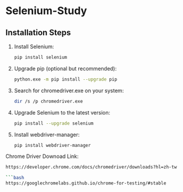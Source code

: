 # Selenium-Study

## Installation Steps

1. Install Selenium:
   ```bash
   pip install selenium
   
2. Upgrade pip (optional but recommended):
   ```bash
   python.exe -m pip install --upgrade pip

4. Search for chromedriver.exe on your system:
   ```bash
   dir /s /p chromedriver.exe

6. Upgrade Selenium to the latest version:
   ```bash
   pip install --upgrade selenium

8. Install webdriver-manager:
   ```bash
   pip install webdriver-manager

Chrome Driver Downoad Link: 
```bash
https://developer.chrome.com/docs/chromedriver/downloads?hl=zh-tw

```bash
https://googlechromelabs.github.io/chrome-for-testing/#stable

